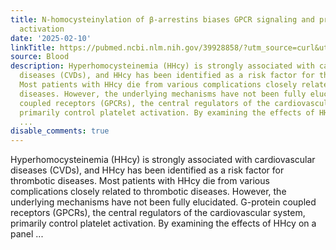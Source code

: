 ```yaml
---
title: N-homocysteinylation of β-arrestins biases GPCR signaling and promotes platelet
  activation
date: '2025-02-10'
linkTitle: https://pubmed.ncbi.nlm.nih.gov/39928858/?utm_source=curl&utm_medium=rss&utm_campaign=journals&utm_content=7603509&fc=None&ff=20250211171011&v=2.18.0.post9+e462414
source: Blood
description: Hyperhomocysteinemia (HHcy) is strongly associated with cardiovascular
  diseases (CVDs), and HHcy has been identified as a risk factor for thrombotic diseases.
  Most patients with HHcy die from various complications closely related to thrombotic
  diseases. However, the underlying mechanisms have not been fully elucidated. G-protein
  coupled receptors (GPCRs), the central regulators of the cardiovascular system,
  primarily control platelet activation. By examining the effects of HHcy on a panel
  ...
disable_comments: true
---
```

Hyperhomocysteinemia (HHcy) is strongly associated with cardiovascular diseases (CVDs), and HHcy has been identified as a risk factor for thrombotic diseases. Most patients with HHcy die from various complications closely related to thrombotic diseases. However, the underlying mechanisms have not been fully elucidated. G-protein coupled receptors (GPCRs), the central regulators of the cardiovascular system, primarily control platelet activation. By examining the effects of HHcy on a panel ...
